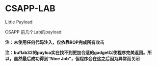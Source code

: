 # CSAPP-LAB
Little Payload

CSAPP 前几个Lab的payload

**注：未使用任何代码注入，仅依靠ROP完成所有攻击**

**注：buflab32的payloa实在找不到更加合适的gadget以使程序完美返回。所以，虽然最后成功得到“Nice Job”，但程序会在这之后因为异常而关闭**
